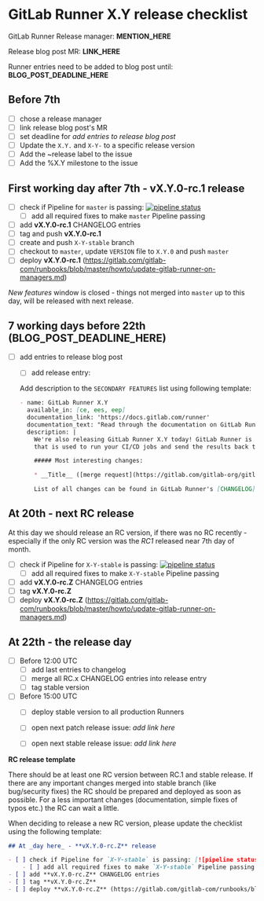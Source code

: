 # GitLab Runner X.Y release checklist

GitLab Runner Release manager: **MENTION_HERE**

Release blog post MR: **LINK_HERE**

Runner entries need to be added to blog post until: **BLOG_POST_DEADLINE_HERE**

## Before 7th

- [ ] chose a release manager
- [ ] link release blog post's MR
- [ ] set deadline for _add entries to release blog post_
- [ ] Update the `X.Y.` and `X-Y-` to a specific release version
- [ ] Add the ~release label to the issue
- [ ] Add the %X.Y milestone to the issue

## First working day after 7th - **vX.Y.0-rc.1 release**

- [ ] check if Pipeline for `master` is passing: [![pipeline status](https://gitlab.com/gitlab-org/gitlab-runner/badges/master/pipeline.svg)](https://gitlab.com/gitlab-org/gitlab-runner/commits/master)
    - [ ] add all required fixes to make `master` Pipeline passing
- [ ] add **vX.Y.0-rc.1** CHANGELOG entries
- [ ] tag and push **vX.Y.0-rc.1**
- [ ] create and push `X-Y-stable` branch
- [ ] checkout to `master`, update `VERSION` file to `X.Y.0` and push `master`
- [ ] deploy **vX.Y.0-rc.1** (https://gitlab.com/gitlab-com/runbooks/blob/master/howto/update-gitlab-runner-on-managers.md)

_New features_ window is closed - things not merged into `master` up to
this day, will be released with next release.

## 7 working days before 22th (**BLOG_POST_DEADLINE_HERE**)

- [ ] add entries to release blog post
    - [ ] add release entry:

    Add description to the `SECONDARY FEATURES` list using following template:

    ```markdown
    - name: GitLab Runner X.Y
      available_in: [ce, ees, eep]
      documentation_link: 'https://docs.gitlab.com/runner'
      documentation_text: "Read through the documentation on GitLab Runner"
      description: |
        We're also releasing GitLab Runner X.Y today! GitLab Runner is the open source project
        that is used to run your CI/CD jobs and send the results back to GitLab.

        ##### Most interesting changes:

        * __Title__ ([merge request](https://gitlab.com/gitlab-org/gitlab-runner/merge_requests/__ID__))

        List of all changes can be found in GitLab Runner's [CHANGELOG](https://gitlab.com/gitlab-org/gitlab-runner/blob/vX.Y.0/CHANGELOG.md).
    ```

## At 20th - next RC release

At this day we should release an RC version, if there was no RC recently - especially
if the only RC version was the _RC1_ released near 7th day of month.

- [ ] check if Pipeline for `X-Y-stable` is passing: [![pipeline status](https://gitlab.com/gitlab-org/gitlab-runner/badges/X-Y-stable/pipeline.svg)](https://gitlab.com/gitlab-org/gitlab-runner/commits/X-Y-stable)
    - [ ] add all required fixes to make `X-Y-stable` Pipeline passing
- [ ] add **vX.Y.0-rc.Z** CHANGELOG entries
- [ ] tag **vX.Y.0-rc.Z**
- [ ] deploy **vX.Y.0-rc.Z** (https://gitlab.com/gitlab-com/runbooks/blob/master/howto/update-gitlab-runner-on-managers.md)

## At 22th - the release day

- [ ] Before 12:00 UTC
    - [ ] add last entries to changelog
    - [ ] merge all RC.x CHANGELOG entries into release entry
    - [ ] tag stable version
- [ ] Before 15:00 UTC
    - [ ] deploy stable version to all production Runners
    - [ ] open next patch release issue: _add link here_
    - [ ] open next stable release issue: _add link here_


**RC release template**

There should be at least one RC version between RC.1 and stable release. If there are any
important changes merged into stable branch (like bug/security fixes) the RC should be
prepared and deployed as soon as possible. For a less important changes (documentation,
simple fixes of typos etc.) the RC can wait a little.

When deciding to release a new RC version, please update the checklist using the following
template:

```markdown
## At _day here_ - **vX.Y.0-rc.Z** release

- [ ] check if Pipeline for `X-Y-stable` is passing: [![pipeline status](https://gitlab.com/gitlab-org/gitlab-runner/badges/X-Y-stable/pipeline.svg)](https://gitlab.com/gitlab-org/gitlab-runner/commits/X-Y-stable)
    - [ ] add all required fixes to make `X-Y-stable` Pipeline passing
- [ ] add **vX.Y.0-rc.Z** CHANGELOG entries
- [ ] tag **vX.Y.0-rc.Z**
- [ ] deploy **vX.Y.0-rc.Z** (https://gitlab.com/gitlab-com/runbooks/blob/master/howto/update-gitlab-runner-on-managers.md)
```
